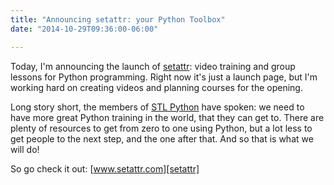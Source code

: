 ```yaml
---
title: "Announcing setattr: your Python Toolbox"
date: "2014-10-29T09:36:00-06:00"

---
```


Today, I'm announcing the launch of [setattr]: video training and group lessons
for Python programming. Right now it's just a launch page, but I'm working hard
on creating videos and planning courses for the opening.

[setattr]: https://www.setattr.com/ "setattr"

<!--more-->

Long story short, the members of [STL Python][stl-python] have spoken: we need
to have more great Python training in the world, that they can get to. There are
plenty of resources to get from zero to one using Python, but a lot less to get
people to the next step, and the one after that. And so that is what we will do!

So go check it out: [www.setattr.com][setattr]

[stl-python]: http://www.meetup.com/STL-Python "STL Python on Meetup"
